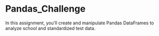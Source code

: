 # Pandas_Challenge
In this assignment, you’ll create and manipulate Pandas DataFrames to analyze school and standardized test data.
